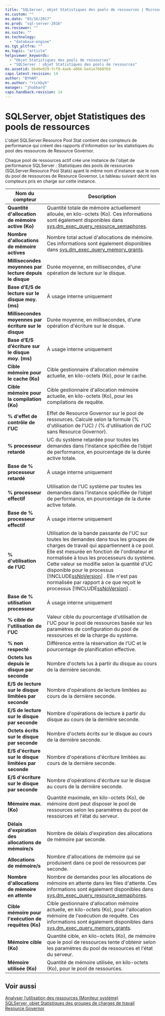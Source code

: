 ```yaml
---
title: "SQLServer, objet Statistiques des pools de ressources | Microsoft Docs"
ms.custom: ""
ms.date: "03/16/2017"
ms.prod: "sql-server-2016"
ms.reviewer: ""
ms.suite: ""
ms.technology: 
  - "database-engine"
ms.tgt_pltfrm: ""
ms.topic: "article"
helpviewer_keywords: 
  - "Objet Statistiques des pools de ressources"
  - "SQLServer : objet Statistiques des pools de ressources"
ms.assetid: bb46e029-fcf9-4aeb-a066-be41e7668fb9
caps.latest.revision: 14
author: "BYHAM"
ms.author: "rickbyh"
manager: "jhubbard"
caps.handback.revision: 14
---
```

# SQLServer, objet Statistiques des pools de ressources
  L'objet SQLServer:Resource Pool Stat contient des compteurs de performance qui créent des rapports d'information sur les statistiques du pool des ressources de Resource Governor.  
  
 Chaque pool de ressources actif crée une instance de l'objet de performance SQLServer : Statistiques des pools de ressources (SQLServer:Resource Pool Stats) ayant le même nom d'instance que le nom du pool de ressources de Resource Governor. Le tableau suivant décrit les compteurs pris en charge sur cette instance.  
  
|Nom du compteur|Description|  
|------------------|-----------------|  
|**Quantité d'allocation de mémoire active (Ko)**|Quantité totale de mémoire actuellement allouée, en kilo-octets (Ko). Ces informations sont également disponibles dans [sys.dm_exec_query_resource_semaphores](../../relational-databases/system-dynamic-management-views/sys-dm-exec-query-resource-semaphores-transact-sql.md).| 
|**Nombre d'allocations de mémoire actives**|Nombre total actuel d'allocations de mémoire. Ces informations sont également disponibles dans [sys.dm_exec_query_memory_grants](../../relational-databases/system-dynamic-management-views/sys-dm-exec-query-memory-grants-transact-sql.md).|  
|**Millisecondes moyennes par lecture depuis le disque**|Durée moyenne, en millisecondes, d'une opération de lecture sur le disque.|  
|**Base d’E/S de lecture sur le disque moy. (ms)**|À usage interne uniquement|
|**Millisecondes moyennes par écriture sur le disque**|Durée moyenne, en millisecondes, d'une opération d'écriture sur le disque.|  
|**Base d’E/S d’écriture sur le disque moy. (ms)**|À usage interne uniquement|
|**Cible mémoire pour le cache (Ko)**|Cible gestionnaire d'allocation mémoire actuelle, en kilo-octets (Ko), pour le cache.|  
|**Cible mémoire pour la compilation (Ko)**|Cible gestionnaire d'allocation mémoire actuelle, en kilo-octets (Ko), pour les compilations de requête.|  
|**% d'effet de contrôle de l'UC**|Effet de Resource Governor sur le pool de ressources. Calculé selon la formule (% d'utilisation de l'UC) / (% d'utilisation de l'UC sans Resource Governor).|  
|**% processeur retardé**|UC du système retardée pour toutes les demandes dans l’instance spécifiée de l’objet de performance, en pourcentage de la durée active totale.|
|**Base de % processeur retardé**|À usage interne uniquement|
|**% processeur effectif**|Utilisation de l’UC système par toutes les demandes dans l’instance spécifiée de l’objet de performance, en pourcentage de la durée active totale.|
|**Base de % processeur effectif**|À usage interne uniquement|
|**% d'utilisation de l'UC**|Utilisation de la bande passante de l'UC sur toutes les demandes dans tous les groupes de charges de travail qui appartiennent à ce pool. Elle est mesurée en fonction de l'ordinateur et normalisée à tous les processeurs du système. Cette valeur se modifie selon la quantité d'UC disponible pour le processus [!INCLUDE[ssNoVersion](../../includes/ssnoversion-md.md)] . Elle n'est pas normalisée par rapport à ce que reçoit le processus [!INCLUDE[ssNoVersion](../../includes/ssnoversion-md.md)] .|  
|**Base de % utilisation processeur**|À usage interne uniquement|
|**% cible de l'utilisation de l'UC**|Valeur cible du pourcentage d'utilisation de l'UC pour le pool de ressources basée sur les paramètres de configuration du pool de ressources et de la charge du système.|  
|**% non respecté**|Différence entre la réservation de l’UC et le pourcentage de planification effective.|
|**Octets lus depuis le disque par seconde**|Nombre d'octets lus à partir du disque au cours de la dernière seconde.|  
|**E/S de lecture sur le disque limitées par seconde**|Nombre d'opérations de lecture limitées au cours de la dernière seconde.|  
|**E/S de lecture sur le disque par seconde**|Nombre d'opérations de lecture à partir du disque au cours de la dernière seconde.| 
|**Octets écrits sur le disque par seconde**|Nombre d'octets écrits sur le disque au cours de la dernière seconde.|  
|**E/S d'écriture sur le disque limitées par seconde**|Nombre d'opérations d'écriture limitées au cours de la dernière seconde.| 
|**E/S d'écriture sur le disque par seconde**|Nombre d'opérations d'écriture sur le disque au cours de la dernière seconde.|
|**Mémoire max. (Ko)**|Quantité maximale, en kilo-octets (Ko), de mémoire dont peut disposer le pool de ressources selon les paramètres du pool de ressources et l'état du serveur.| 
|**Délais d'expiration des allocations de mémoire/s**|Nombre de délais d'expiration des allocations de mémoire par seconde.|
|**Allocations de mémoire/s**|Nombre d'allocations de mémoire qui se produisent dans ce pool de ressources par seconde.| 
|**Nombre d'allocations de mémoire en attente**|Nombre de demandes pour les allocations de mémoire en attente dans les files d'attente. Ces informations sont également disponibles dans [sys.dm_exec_query_resource_semaphores](../../relational-databases/system-dynamic-management-views/sys-dm-exec-query-resource-semaphores-transact-sql.md).|
|**Cible mémoire pour l'exécution de requêtes (Ko)**|Cible gestionnaire d'allocation mémoire actuelle, en kilo-octets (Ko), pour l'allocation mémoire de l'exécution de requête. Ces informations sont également disponibles dans [sys.dm_exec_query_memory_grants](../../relational-databases/system-dynamic-management-views/sys-dm-exec-query-memory-grants-transact-sql.md).|  
|**Mémoire cible (Ko)**|Quantité cible, en kilo-octets (Ko), de mémoire que le pool de ressources tente d'obtenir selon les paramètres du pool de ressources et l'état du serveur.|   
|**Mémoire utilisée (Ko)**|Quantité de mémoire utilisée, en kilo-octets (Ko), pour le pool de ressources.|  

  
## Voir aussi  
 [Analyser l’utilisation des ressources &#40;Moniteur système&#41;](../../relational-databases/performance-monitor/monitor-resource-usage-system-monitor.md)   
 [SQLServer, objet Statistiques des groupes de charges de travail](../../relational-databases/performance-monitor/sql-server-workload-group-stats-object.md)   
 [Resource Governor](../../relational-databases/resource-governor/resource-governor.md)  
  
  